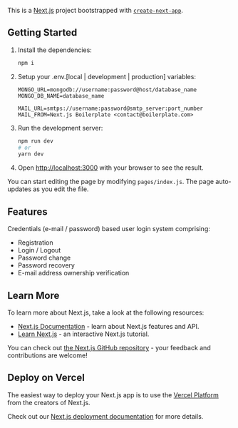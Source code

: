 This is a [Next.js](https://nextjs.org/) project bootstrapped with [`create-next-app`](https://github.com/vercel/next.js/tree/canary/packages/create-next-app).

## Getting Started

1. Install the dependencies:

    ```bash
    npm i
    ```

2. Setup your .env.[local | development | production] variables:

    ```
    MONGO_URL=mongodb://username:password@host/database_name
    MONGO_DB_NAME=database_name

    MAIL_URL=smtps://username:password@smtp_server:port_number
    MAIL_FROM=Next.js Boilerplate <contact@boilerplate.com>
    ```

3. Run the development server:

    ```bash
    npm run dev
    # or
    yarn dev
    ```

4. Open [http://localhost:3000](http://localhost:3000) with your browser to see the result.

You can start editing the page by modifying `pages/index.js`. The page auto-updates as you edit the file.

## Features

Credentials (e-mail / password) based user login system comprising:

- Registration
- Login / Logout
- Password change
- Password recovery
- E-mail address ownership verification

## Learn More

To learn more about Next.js, take a look at the following resources:

- [Next.js Documentation](https://nextjs.org/docs) - learn about Next.js features and API.
- [Learn Next.js](https://nextjs.org/learn) - an interactive Next.js tutorial.

You can check out [the Next.js GitHub repository](https://github.com/vercel/next.js/) - your feedback and contributions are welcome!

## Deploy on Vercel

The easiest way to deploy your Next.js app is to use the [Vercel Platform](https://vercel.com/import?utm_medium=default-template&filter=next.js&utm_source=create-next-app&utm_campaign=create-next-app-readme) from the creators of Next.js.

Check out our [Next.js deployment documentation](https://nextjs.org/docs/deployment) for more details.

